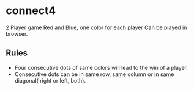 # connect4
2 Player game
Red and Blue, one color for each player
Can be played in browser.

## Rules
* Four consecutive dots of same colors will lead to the win of a player.
* Consecutive dots can be in same row, same column or in same diagonal( right or left, both).

